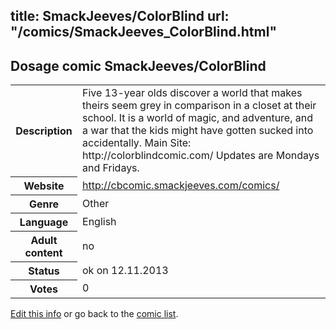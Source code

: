 title: SmackJeeves/ColorBlind
url: "/comics/SmackJeeves_ColorBlind.html"
---
Dosage comic SmackJeeves/ColorBlind
-----------------------------------------

<p id="msg"></p>
<script type="text/javascript">
if (window.location.search === '?edit_info_mail=sent_ok') {
  var elem = document.getElementById("msg");
  elem.innerHTML = 'Edited information sucessfully sent for review, which is usually done daily. Thanks!';
  elem.className = 'ok';
}
</script>
<table class="comicinfo">
<tr>
<th>Description</th><td>Five 13-year olds discover a world that makes theirs seem grey in comparison in a closet at their school. It is a world of magic, and adventure, and a war that the kids might have gotten sucked into accidentally. Main Site: http://colorblindcomic.com/ Updates are Mondays and Fridays.</td>
</tr>
<tr>
<th>Website</th><td><a href="http://cbcomic.smackjeeves.com/comics/">http://cbcomic.smackjeeves.com/comics/</a></td>
</tr>
<tr>
<th>Genre</th><td>Other</td>
</tr>
<tr>
<th>Language</th><td>English</td>
</tr>
<tr>
<th>Adult content</th><td>no</td>
</tr>
<tr>
<th>Status</th><td>ok on 12.11.2013</td>
</tr>
<tr>
<th>Votes</th><td>0</td>
</tr>
</table>

[Edit this info](SmackJeeves_ColorBlind_edit.html) or go back to the [comic list](../comic-index.html).
